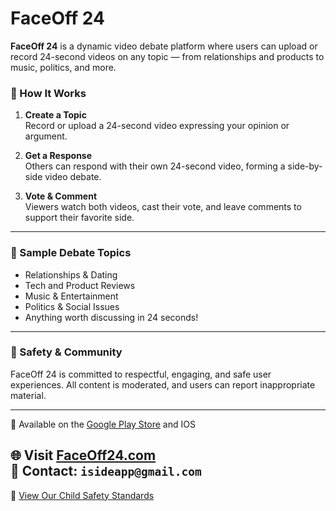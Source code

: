 # FaceOff 24

**FaceOff 24** is a dynamic video debate platform where users can upload or record 24-second videos on any topic — from relationships and products to music, politics, and more.

### 🎥 How It Works

1. **Create a Topic**  
   Record or upload a 24-second video expressing your opinion or argument.

2. **Get a Response**  
   Others can respond with their own 24-second video, forming a side-by-side video debate.

3. **Vote & Comment**  
   Viewers watch both videos, cast their vote, and leave comments to support their favorite side.

---

### 💬 Sample Debate Topics

- Relationships & Dating  
- Tech and Product Reviews  
- Music & Entertainment  
- Politics & Social Issues  
- Anything worth discussing in 24 seconds!

---

### 🔐 Safety & Community

FaceOff 24 is committed to respectful, engaging, and safe user experiences. All content is moderated, and users can report inappropriate material.

---

📱 Available on the [Google Play Store](#)  and IOS

🌐 Visit [FaceOff24.com](https://faceoff24.com)  
📧 Contact: `isideapp@gmail.com`
---
📜 [View Our Child Safety Standards](https://tdkcali.github.io/FaceOff24.com/safety-standards.html)

